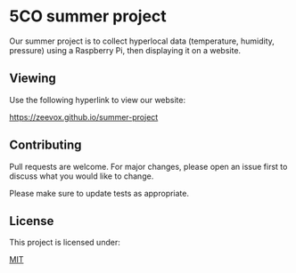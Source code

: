 # 5CO summer project
Our summer project is to collect hyperlocal data (temperature, humidity, pressure) using a Raspberry Pi, then displaying it on a website.

## Viewing
Use the following hyperlink to view our website:

https://zeevox.github.io/summer-project

## Contributing
Pull requests are welcome. For major changes, please open an issue first to discuss what you would like to change.

Please make sure to update tests as appropriate.

## License
This project is licensed under:

[MIT](https://choosealicense.com/licenses/mit/)
